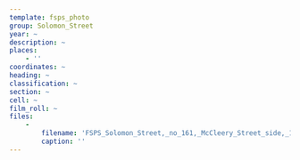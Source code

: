 ```yaml
---
template: fsps_photo
group: Solomon_Street
year: ~
description: ~
places:
    - ''
coordinates: ~
heading: ~
classification: ~
section: ~
cell: ~
film_roll: ~
files:
    -
        filename: 'FSPS_Solomon_Street,_no_161,_McCleery_Street_side,_18-14-79.png'
        caption: ''
---
```

